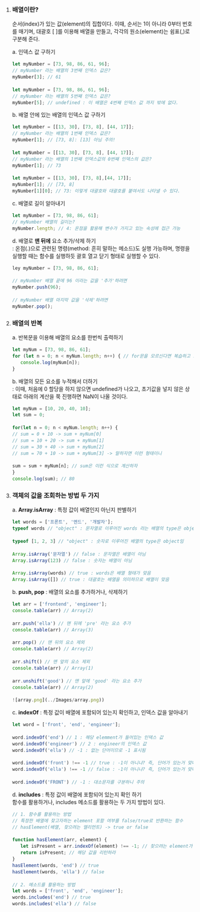 1. ### **배열이란?** <p>
   순서(index)가 있는 값(element)의 집합이다. 이때, 순서는 1이 아니라 0부터 번호를 매기며, 대괄호 [ ]를 이용해 배열을 만들고, 각각의 원소(element)는 쉼표(,)로 구분해 준다.

    a. 인덱스 값 구하기
        
     ```javascript
     let myNumber = [73, 98, 86, 61, 96];
     // myNumber 라는 배열의 3번째 인덱스 값은?
     myNumber[3]; // 61
     
     let myNumber = [73, 98, 86, 61, 96];
     // myNumber 라는 배열의 5번째 인덱스 값은?
     myNumber[5]; // undefined : 이 배열은 4번째 인덱스 값 까지 밖에 없다.
     ```
        
    b. 배열 안에 있는 배열의 인덱스 값 구하기
        
     ```javascript
     let myNumber = [[13, 30], [73, 8], [44, 17]];
     // myNumber 라는 배열의 1번째 인덱스 값은?
     myNumber[1]; // [73, 8]: [13] 아님 주의!
     
     let myNumber = [[13, 30], [73, 8], [44, 17]];
     // myNumber 라는 배열의 1번째 인덱스값의 0번째 인덱스의 값은?
     myNumber[1]; // 73
     
     let myNumber = [[13, 30], [73, 8],[44, 17]]; 
     myNumber[1]; // [73, 8]
     myNumber[1][0]; // 73: 이렇게 대괄호와 대괄호를 붙여서도 나타낼 수 있다.
     ```
        
    c. 배열로 길이 알아내기
        
     ```javascript
     let myNumber = [73, 98, 86, 61];
     // myNumber 배열의 길이는?
     myNumber.length; // 4: 온점을 활용해 변수가 가지고 있는 속성에 접근 가능
     ```
        
    d. 배열로 **맨 뒤에** 요소 추가/삭제 하기 <br/>
    : 온점(.)으로 관련된 명령(method: 흔히 말하는 메소드)도 실행 가능하며, 명령을 실행할 때는 함수를 실행하듯 괄호 열고 닫기 형태로 실행할 수 있다.
     
     ```javascript
     ley myNumber = [73, 98, 86, 61];
     
     // myNumber 배열 끝에 96 이라는 값을 '추가'하려면
     myNumber.push(96); 
     
     // myNumber 배열 마지막 값을 '삭제'하려면
     myNumber.pop();
     ```


2. ### **배열의 반복** <p>
    a. 반복문을 이용해 배열의 요소를 한번씩 출력하기
        
     ```javascript
     let myNum = [73, 98, 86, 61];
     for (let n = 0; n < myNum.length; n++) { // for문을 모르신다면 복습하고 오시라..
     	console.log(myNum[n]);
     }
     ```
        
    b. 배열의 모든 요소를 누적해서 더하기 <br/>
    : 이때, 처음에 0 할당을 하지 않으면 undefined가 나오고, 초기값을 넣지 않은 상태로 아래의 계산을 쭉 진행하면 NaN이 나올 것이다.
        
     ```javascript
     let myNum = [10, 20, 40, 10];
     let sum = 0; 
     
     for(let n = 0; n < myNum.length; n++) {
     // sum = 0 + 10 -> sum + myNum[0]
     // sum = 10 + 20 -> sum + myNum[1]
     // sum = 30 + 40 -> sum + myNum[2]
     // sum = 70 + 10 -> sum + myNum[3] -> 말하자면 이런 형태이니
     
     sum = sum + myNum[n]; // sum은 이런 식으로 계산하자
     }
     console.log(sum); // 80
     ```
   

3. ### **객체의 값을 조회하는 방법 두 가지** <p>

    a. **Array.isArray** : 특정 값이 배열인지 아닌지 판별하기
        
     ```javascript
     let words = ['프론트', '엔드', '개발자'];
     typeof words // "object" : 문자열로 이루어진 words 라는 배열의 type은 object임
     
     typeof [1, 2, 3] // "object" : 숫자로 이루어진 배열의 type은 object임
     
     Array.isArray('문자열') // false : 문자열은 배열이 아님
     Array.isArray(123) // false : 숫자는 배열이 아님
     
     Array.isArray(words) // true : words은 배열 형태가 맞음
     Array.isArray([]) // true : 대괄호는 배열을 의미하므로 배열이 맞음
     ```
        
    b. **push, pop** : 배열의 요소를 추가하거나, 삭제하기
        
     ```javascript
     let arr = ['frontend', 'engineer'];
     console.table(arr) // Array(2)
     
     arr.push('ella') // 맨 뒤에 'pre' 라는 요소 추가
     console.table(arr) // Array(3)
     
     arr.pop() // 맨 뒤의 요소 제외
     console.table(arr) // Array(2)
     
     arr.shift() // 맨 앞의 요소 제외
     console.table(arr) // Array(1)
     
     arr.unshift('good') // 맨 앞에 'good' 라는 요소 추가
     console.table(arr) // Array(2)
     
     ![array.png](../Images/array.png))
     ```
        
    c. **indexOf** : 특정 값이 배열에 포함되어 있는지 확인하고, 인덱스 값을 알아내기
        
     ```javascript
     let word = ['front', 'end', 'engineer'];
     
     word.indexOf('end') // 1 : 해당 elemment가 들어있는 인덱스 값
     word.indexOf('engineer') // 2 : engineer의 인덱스 값
     word.indexOf('ella') // -1 : 없는 단어이므로 -1 표시됨
     
     word.indexOf('front') !== -1 // true : -1이 아니냐? 즉, 단어가 있는거 맞냐? -> 있다(true)
     word.indexOf('ella') !== -1 // false : -1이 아니냐? 즉, 단어가 있는거 맞냐? -> 없다(false)
     
     word.indexOf('FRONT') // -1 : 대소문자를 구분하니 주의
     ```
        
    d. **includes** : 특정 값이 배열에 포함되어 있는지 확인 하기 <br/>
        함수를 활용하거나, includes 메소드를 활용하는 두 가지 방법이 있다.
        
     ```javascript
     // 1. 함수를 활용하는 방법
     // 특정한 배열에 찾고자하는 element 포함 여부를 false/true로 반환하는 함수
     // hasElement(배열, 찾으려는 엘리먼트) -> true or false
     
     function hasElement(arr, element) {
     	let isPresent = arr.indexOf(element) !== -1; // 찾으려는 element가 있다면 (= 없지 않다면)
     	return isPresent; // 해당 값을 리턴하라
     }
     hasElement(words, 'end') // true
     hasElement(words, 'ella') // false
        
     // 2. 메소드를 활용하는 방법
     let words = ['front', 'end', 'engineer'];
     words.includes('end') // true
     words.includes('ella') // false
     ```

